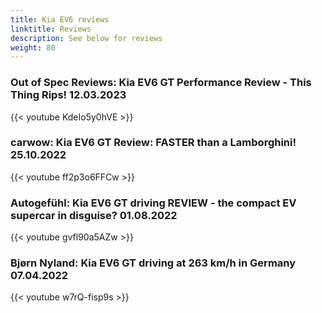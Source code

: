 ```yaml
---
title: Kia EV6 reviews
linktitle: Reviews
description: See below for reviews
weight: 80
---
```

### Out of Spec Reviews: Kia EV6 GT Performance Review - This Thing Rips! 12.03.2023

{{< youtube KdeIo5y0hVE >}}
### carwow: Kia EV6 GT Review: FASTER than a Lamborghini! 25.10.2022

{{< youtube ff2p3o6FFCw >}}
### Autogefühl: Kia EV6 GT driving REVIEW - the compact EV supercar in disguise? 01.08.2022

{{< youtube gvfl90a5AZw >}}
### Bjørn Nyland: Kia EV6 GT driving at 263 km/h in Germany 07.04.2022

{{< youtube w7rQ-fisp9s >}}
